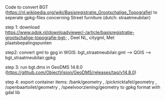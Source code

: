 Code to convert BGT (https://nl.wikipedia.org/wiki/Basisregistratie_Grootschalige_Topografie) to seperate gpkg-files concerning Street furniture (dutch: straatmeubilair)

step 1: download https://www.pdok.nl/downloadviewer/-/article/basisregistratie-grootschalige-topografie-bgt-  , Deel NL, citygml, Met plaatsbepalingspunten

step2: convert gml to gpg in WGIS: bgt_straatmeubilair.gml --> QGIS --> bgt_straatmeubilair.gpkg

step 3: run bgt.dms in GeoDMS 14.8.0 (https://github.com/ObjectVision/GeoDMS/releases/tag/v14.8.0)

step 4: export container items: /bank/geometry , /picknicktafel/geometry , /openbaartoilet/geometry , /speelvoorziening/geometry to gpkg format with gdal lib

